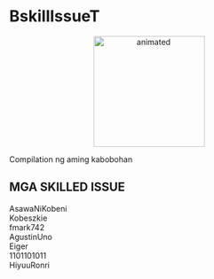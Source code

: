 # BskillIssueT
<p align="center">
  <img src="https://github.com/SKILLED-ISSUE/BskillIssueT/blob/main/media/skill-issue-skill.gif" alt="animated" height="200" width="200"/>
</p>

Compilation ng aming kabobohan

## MGA SKILLED ISSUE
  AsawaNiKobeni\
  Kobeszkie\
  fmark742\
  AgustinUno\
  Eiger\
  1101101011\
  HiyuuRonri
